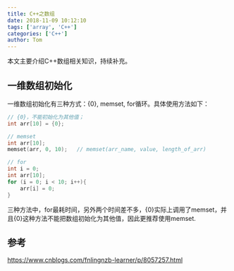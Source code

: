 ```yaml
---
title: C++之数组
date: 2018-11-09 10:12:10
tags: ['array', 'C++']
categories: ['C++']
author: Tom
---
```


本文主要介绍C++数组相关知识，持续补充。

<!-- more -->

## 一维数组初始化

一维数组初始化有三种方式：{0}, memset, for循环。具体使用方法如下：

``` C++
// {0}，不能初始化为其他值；
int arr[10] = {0};

// memset
int arr[10];
memset(arr, 0, 10);   // memset(arr_name, value, length_of_arr)

// for
int i = 0;
int arr[10];
for (i = 0; i < 10; i++){
    arr[i] = 0;
}
```

三种方法中，for最耗时间，另外两个时间差不多，{0}实际上调用了memset，并且{0}这种方法不能把数组初始化为其他值，因此更推荐使用memset.


## 参考
https://www.cnblogs.com/fnlingnzb-learner/p/8057257.html